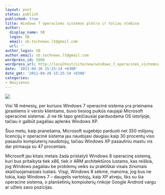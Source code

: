 ```yaml
---
layout: post
status: publish
published: true
title: Windows 7 operacinės sistemos plėtra ir toliau stebina
author:
  display_name: SB
  login: SB
  email: sb.technews.lt@gmail.com
  url: ''
author_login: SB
author_email: sb.technews.lt@gmail.com
wordpress_id: 5806
wordpress_url: http://localhost/site/new/windows_7_operacines_sistemos_pletra_ir_toliau_stebina/
date: '2011-04-26 15:25:14 +0300'
date_gmt: '2011-04-26 15:25:14 +0300'
categories:
- Naujienos
---
```

<div class="imgright"><img src="http://t2.gstatic.com/images?q=tbn:eaf-34UezhfNcM:http://ajanslive.files.wordpress.com/2009/07/windows-7-box-art.jpg"  /></div>
<p>Visi 18 mėnesių, per kuriuos Windows 7 operacinė sistema yra prieinama įprastiems ir verslo klientams, buvo tiesiog puikūs naujajai Microsoft operacinei sistemai. Ji ne tik tapo greičiausiai parduodama OS istorijoje, tačiau ir galbūt pagaliau aplenks Windows XP.</p>
<p>Šiuo metu, kaip pranešama, Microsoft sugebėjo parduoti net 350 milijonų licencijų ir operacinė sistema jau naudojasi daugiau kaip 30 procentų viso pasaulio kompiuterių naudotojų, tačiau Windows XP pasauliniu mastu vis dar pirmauja su 47 procentais.</p>
<p>Microsoft jau kitais metais žada pristatyti Windows 8 operacinę sistemą, kuri bus pritaikyta tiek x86, tiek ir ARM architektūros lustams, kas reiškia, jog Windows pagaliau be problemų veiks su praktiškai visais žinomais skaičiuojamaisiais lustais. Visgi, Windows 8 sėkmė, manoma, jog bus ne tokia, kaip Windows 7 – daugelis vartotojų, kaip XP atveju, liks su šia operacine sistema, o planšetinių kompiuterių rinkoje Google Android vargu ar užleis savo pozicijas.</p>
